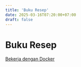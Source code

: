 ```yaml
---
title: 'Buku Resep'
date: 2025-03-16T07:20:00+07:00
draft: false
---
```


# Buku Resep

[Bekerja dengan Docker](./bekerja-dengan-docker/)
